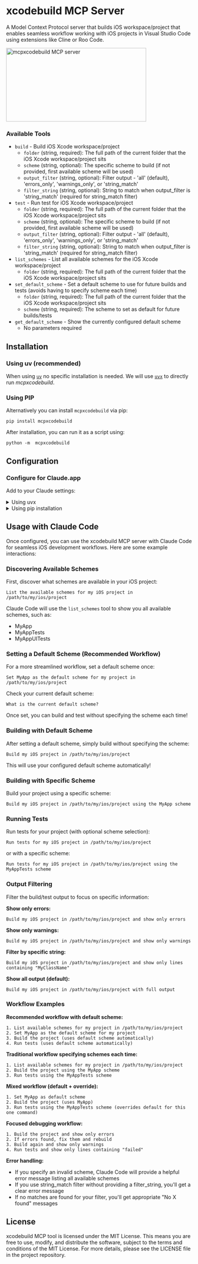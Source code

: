 # xcodebuild MCP Server

A Model Context Protocol server that builds iOS workspace/project that enables seamless workflow working with iOS projects in Visual Studio Code using extensions like Cline or Roo Code.

<a href="https://glama.ai/mcp/servers/5ibnbzxmql">
  <img width="380" height="200" src="https://glama.ai/mcp/servers/5ibnbzxmql/badge" alt="mcpxcodebuild MCP server" />
</a>

### Available Tools

- `build` - Build iOS Xcode workspace/project
    - `folder` (string, required): The full path of the current folder that the iOS Xcode workspace/project sits
    - `scheme` (string, optional): The specific scheme to build (if not provided, first available scheme will be used)
    - `output_filter` (string, optional): Filter output - 'all' (default), 'errors_only', 'warnings_only', or 'string_match'
    - `filter_string` (string, optional): String to match when output_filter is 'string_match' (required for string_match filter)
- `test` - Run test for iOS Xcode workspace/project
    - `folder` (string, required): The full path of the current folder that the iOS Xcode workspace/project sits
    - `scheme` (string, optional): The specific scheme to build (if not provided, first available scheme will be used)
    - `output_filter` (string, optional): Filter output - 'all' (default), 'errors_only', 'warnings_only', or 'string_match'
    - `filter_string` (string, optional): String to match when output_filter is 'string_match' (required for string_match filter)
- `list_schemes` - List all available schemes for the iOS Xcode workspace/project
    - `folder` (string, required): The full path of the current folder that the iOS Xcode workspace/project sits
- `set_default_scheme` - Set a default scheme to use for future builds and tests (avoids having to specify scheme each time)
    - `folder` (string, required): The full path of the current folder that the iOS Xcode workspace/project sits
    - `scheme` (string, required): The scheme to set as default for future builds/tests
- `get_default_scheme` - Show the currently configured default scheme
    - No parameters required

## Installation


### Using uv (recommended)

When using [`uv`](https://docs.astral.sh/uv/) no specific installation is needed. We will
use [`uvx`](https://docs.astral.sh/uv/guides/tools/) to directly run *mcpxcodebuild*.

### Using PIP

Alternatively you can install `mcpxcodebuild` via pip:

```
pip install mcpxcodebuild
```

After installation, you can run it as a script using:

```
python -m  mcpxcodebuild
```

## Configuration

### Configure for Claude.app

Add to your Claude settings:

<details>
<summary>Using uvx</summary>

```json
"mcpServers": {
  "mcpxcodebuild": {
    "command": "uvx",
    "args": ["mcpxcodebuild"]
  }
}
```
</details>

<details>
<summary>Using pip installation</summary>

```json
"mcpServers": {
  "mcpxcodebuild": {
    "command": "python",
    "args": ["-m", "mcpxcodebuild"]
  }
}
```
</details>

## Usage with Claude Code

Once configured, you can use the xcodebuild MCP server with Claude Code for seamless iOS development workflows. Here are some example interactions:

### Discovering Available Schemes

First, discover what schemes are available in your iOS project:

```
List the available schemes for my iOS project in /path/to/my/ios/project
```

Claude Code will use the `list_schemes` tool to show you all available schemes, such as:
- MyApp
- MyAppTests
- MyAppUITests

### Setting a Default Scheme (Recommended Workflow)

For a more streamlined workflow, set a default scheme once:

```
Set MyApp as the default scheme for my project in /path/to/my/ios/project
```

Check your current default scheme:

```
What is the current default scheme?
```

Once set, you can build and test without specifying the scheme each time!

### Building with Default Scheme

After setting a default scheme, simply build without specifying the scheme:

```
Build my iOS project in /path/to/my/ios/project
```

This will use your configured default scheme automatically!

### Building with Specific Scheme

Build your project using a specific scheme:

```
Build my iOS project in /path/to/my/ios/project using the MyApp scheme
```

### Running Tests

Run tests for your project (with optional scheme selection):

```
Run tests for my iOS project in /path/to/my/ios/project
```

or with a specific scheme:

```
Run tests for my iOS project in /path/to/my/ios/project using the MyAppTests scheme
```

### Output Filtering

Filter the build/test output to focus on specific information:

**Show only errors:**
```
Build my iOS project in /path/to/my/ios/project and show only errors
```

**Show only warnings:**
```
Build my iOS project in /path/to/my/ios/project and show only warnings
```

**Filter by specific string:**
```
Build my iOS project in /path/to/my/ios/project and show only lines containing "MyClassName"
```

**Show all output (default):**
```
Build my iOS project in /path/to/my/ios/project with full output
```

### Workflow Examples

**Recommended workflow with default scheme:**
```
1. List available schemes for my project in /path/to/my/ios/project
2. Set MyApp as the default scheme for my project
3. Build the project (uses default scheme automatically)
4. Run tests (uses default scheme automatically)
```

**Traditional workflow specifying schemes each time:**
```
1. List available schemes for my project in /path/to/my/ios/project
2. Build the project using the MyApp scheme
3. Run tests using the MyAppTests scheme
```

**Mixed workflow (default + override):**
```
1. Set MyApp as default scheme
2. Build the project (uses MyApp)
3. Run tests using the MyAppTests scheme (overrides default for this one command)
```

**Focused debugging workflow:**
```
1. Build the project and show only errors
2. If errors found, fix them and rebuild
3. Build again and show only warnings
4. Run tests and show only lines containing "failed"
```

**Error handling:**
- If you specify an invalid scheme, Claude Code will provide a helpful error message listing all available schemes
- If you use string_match filter without providing a filter_string, you'll get a clear error message
- If no matches are found for your filter, you'll get appropriate "No X found" messages

## License

xcodebuild MCP tool is licensed under the MIT License. This means you are free to use, modify, and distribute the software, subject to the terms and conditions of the MIT License. For more details, please see the LICENSE file in the project repository.